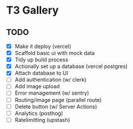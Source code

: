 # T3 Gallery

## TODO

- [x] Make it deploy (vercel)
- [x] Scaffold basic ui with mock data
- [x] Tidy up build process
- [x] Actionally set up a database (vercel postgres)
- [x] Attach database to UI
- [ ] Add authentication (w/ clerk)
- [ ] Add image upload
- [ ] Error management (w/ sentry)
- [ ] Routing/image page (parallel route)
- [ ] Delete button (w/ Server Actions)
- [ ] Analytics (posthog)
- [ ] Ratelimitting (upstash)